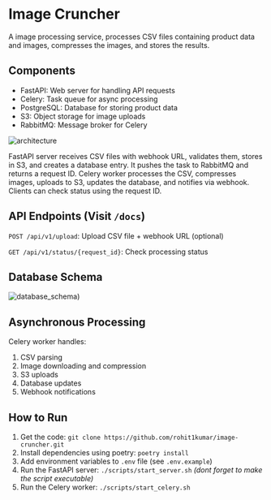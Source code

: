 # Image Cruncher
A image processing service, processes CSV files containing product data and images, compresses the images, and stores the results.

## Components
- FastAPI: Web server for handling API requests
- Celery: Task queue for async processing
- PostgreSQL: Database for storing product data
- S3: Object storage for image uploads
- RabbitMQ: Message broker for Celery

![architecture](https://github.com/user-attachments/assets/c5d3c232-cb45-4c3b-9d7a-aab8b704710c)

FastAPI server receives CSV files with webhook URL, validates them, stores in S3, and creates a database entry. It pushes the task to RabbitMQ and returns a request ID.
Celery worker processes the CSV, compresses images, uploads to S3, updates the database, and notifies via webhook.
Clients can check status using the request ID.


## API Endpoints (Visit `/docs`)

`POST /api/v1/upload`: Upload CSV file + webhook URL (optional)

`GET /api/v1/status/{request_id}`: Check processing status



## Database Schema

![database_schema)](https://github.com/user-attachments/assets/5516d92d-d0ae-42aa-bbf0-ce273a53e723)

## Asynchronous Processing
Celery worker handles:

1. CSV parsing
2. Image downloading and compression
3. S3 uploads
4. Database updates
5. Webhook notifications

## How to Run
1. Get the code: `git clone https://github.com/rohit1kumar/image-cruncher.git`
2. Install dependencies using poetry: `poetry install`
3. Add environment variables to `.env` file (see `.env.example`)
4. Run the FastAPI server: `./scripts/start_server.sh` *(dont forget to make the script executable)*
5. Run the Celery worker: `./scripts/start_celery.sh`
